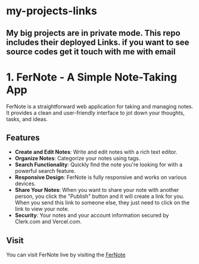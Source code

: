 # my-projects-links
## My big projects are in private mode. This repo includes their deployed Links. if you want to see source codes get it touch with me with email

# 1. FerNote - A Simple Note-Taking App

FerNote is a straightforward web application for taking and managing notes. It provides a clean and user-friendly interface to jot down your thoughts, tasks, and ideas.

## Features

- **Create and Edit Notes**: Write and edit notes with a rich text editor.
- **Organize Notes**: Categorize your notes using tags.
- **Search Functionality**: Quickly find the note you're looking for with a powerful search feature.
- **Responsive Design**: FerNote is fully responsive and works on various devices.
- **Share Your Notes**: When you want to share your note with another person, you click the "Publish" button and it will create a link for you. When you send this link to someone else, they just need to click on the link to view your note.
- **Security**: Your notes and your account information secured by Clerk.com and Vercel.com.

## Visit

You can visit FerNote live by visiting the [FerNote](https://fernote-app.vercel.app/)
